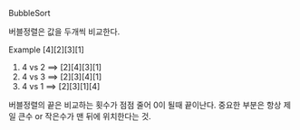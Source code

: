 BubbleSort

버블정렬은 값을 두개씩 비교한다.

Example
[4][2][3][1]

1. 4 vs 2  ==> [2][4][3][1]
2. 4 vs 3  ==> [2][3][4][1]
3. 4 vs 1  ==> [2][3][1][4]

버블정렬의 끝은 비교하는 횟수가 점점 줄어 0이 될때 끝이난다.
중요한 부분은 항상 제일 큰수 or 작은수가 맨 뒤에 위치한다는 것.


